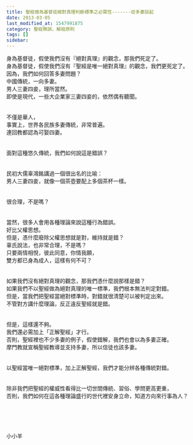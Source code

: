 ```yaml
---
title: 聖經做為基督徒絕對真理判斷標準之必需性-------從多妻談起
date: 2013-03-05
last_modified_at: 1547991875
category: 聖經無誤、解經原則
tags: []
sidebar: 
---
```


<p>身為基督徒，假使我們沒有『絕對真理』的觀念，那我們死定了。<br/>身為基督徒，假使我們沒有『聖經是唯一絕對真理』的觀念，我們更死定了。<br/>因為，我們如何回答多妻問題？<br/><!--more-->中國傳統，一向多妻。<br/>男人三妻四妾，理所當然。<br/>即使是現代，一些大企業家三妻四妾的，依然偶有聽聞。<br/><br/><br/>不僅是華人，<br/>事實上，世界各民族多妻傳統，非常普遍。<br/>連回教都認為可娶四妻。<br/><br/><br/>面對這種悠久傳統，我們如何說這是錯誤？<br/><br/><br/>民初大儒辜鴻銘講過一個很出名的比喻：<br/>男人三妻四妾，就像一個茶壺要配上多個茶杯一樣。<br/><br/><br/>很合理，不是嗎？<br/><br/><br/>當然，很多人會用各種理論來說這種行為錯誤。<br/>好比父權思想。<br/>但是，憑什麼廢除父權思想就是對，維持就是錯？<br/>辜氏說法，也非常合理，不是嗎？<br/>只要兩情相悅，彼此同意，你情我願，<br/>雙方都已身為成人，這樣有何不可？<br/><br/><br/>如果我們沒有絕對真理的觀念，那我們憑什麼說那樣是錯？<br/>如果我們不以聖經做為絕對真理的唯一標準，我們根本無法判定對錯。<br/>但是，當我們把聖經當絕對標準時，對錯就很清楚可以被判定出來。<br/>不管對方講什麼理論，反正違反聖經就是錯。<br/><br/><br/>但是，這樣還不夠。<br/>我們還必需加上「正解聖經」才行。<br/>否則，聖經裡也不少多妻的例子，假使錯解，我們也會以為多妻正確。<br/>摩門教就宣稱聖經教導並支持多妻，所以信徒也該多妻。<br/><br/><br/>以聖經當唯一絕對標準，加上正解聖經，我們才能分辨各種傳統對錯。<br/><br/><br/>除非我們把聖經的權威性看得比一切世間傳統、習俗、學問更高更重，<br/>否則，我們如何在這各種理論盛行的世代裡安身立命，知道方向來行事為人？<br/><br/><br/><br/><br/><br/>小小羊<br/><br/><br/><br/><br/><br/></p>